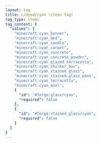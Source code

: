 ```yaml
---
layout: tag
title: c/dyed/cyan (items tag)
tag_type: items
tag_content: {
  "values": [
    "minecraft:cyan_banner",
    "minecraft:cyan_bed",
    "minecraft:cyan_candle",
    "minecraft:cyan_carpet",
    "minecraft:cyan_concrete",
    "minecraft:cyan_concrete_powder",
    "minecraft:cyan_glazed_terracotta",
    "minecraft:cyan_shulker_box",
    "minecraft:cyan_stained_glass",
    "minecraft:cyan_stained_glass_pane",
    "minecraft:cyan_terracotta",
    "minecraft:cyan_wool",
    {
      "id": "#forge:glass/cyan",
      "required": false
    },
    {
      "id": "#forge:stained_glass/cyan",
      "required": false
    }
  ]
}
---
```

